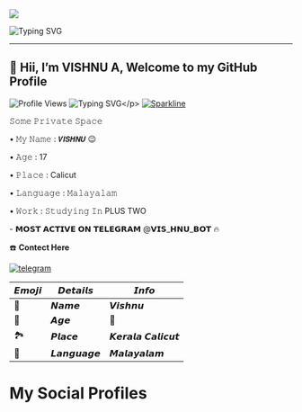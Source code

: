   <a href="https://github.com/vishnuu123pl/readme-typing-svg">
    <img src="https://readme-typing-svg.demolab.com/?lines=Dream+big+✌️work+hard+✌️stay+humble&font=Fira%20SemiBold&center=true&width=480&height=45&color=fff68f&vCenter=true&pause=1000&size=40" /></a>
</p>

![Typing SVG](https://readme-typing-svg.herokuapp.com/?lines=Welcome+To+My+GitHub+Profile;My+Name+Is+Vishnu❤️;I+Am+Nothing;Currently+Learning+Nothing;Thank+You!)



---
## 👋 Hii, I’m VISHNU A, Welcome to my GitHub Profile
![Profile Views](https://envs.sh/F52.jpg)
![Typing SVG](https://readme-typing-svg.herokuapp.com/?lines=𝗪𝗘𝗟𝗖𝗢𝗠𝗘𝗧𝗢+𝙑𝙄𝙎𝙃𝙉𝙐-𝘼!;𝗖𝗥𝗘𝗔𝗧𝗘𝗗+𝗕𝗬+𝗧𝗘𝗔𝗠+𝙑𝙄𝙎𝙃𝙉𝙐-𝘼!;𝗜𝗔𝗠+𝗔+𝗦𝗜𝗠𝗣𝗟𝗘+𝗧𝗚+𝗗𝗘𝗩𝗢𝗟𝗣𝗘𝗥+𝗕𝗢𝗧!)</p>
[![Sparkline](https://stars.medv.io/MrMKN/PROFESSOR-BOT.svg)](https://stars.medv.io/MrMKN/PROFESSOR-BOT)

<p align="left">
𝚂𝚘𝚖𝚎 𝙿𝚛𝚒𝚟𝚊𝚝𝚎 𝚂𝚙𝚊𝚌𝚎
<p align="left">
• 𝙼𝚢 𝙽𝚊𝚖𝚎 : 𝙑𝙄𝙎𝙃𝙉𝙐 😉
<p align="left">
• 𝙰𝚐𝚎 : 17
<p align="left">
• 𝙿𝚕𝚊𝚌𝚎 : Calicut
<p align="left">
• 𝙻𝚊𝚗𝚐𝚞𝚊𝚐𝚎 : 𝙼𝚊𝚕𝚊𝚢𝚊𝚕𝚊𝚖
<p align="left">
• 𝚆𝚘𝚛𝚔 : 𝚂𝚝𝚞𝚍𝚢𝚒𝚗𝚐 𝙸𝚗 PLUS TWO
<p align="left">
- 𝗠𝗢𝗦𝗧 𝗔𝗖𝗧𝗜𝗩𝗘 𝗢𝗡 𝗧𝗘𝗟𝗘𝗚𝗥𝗔𝗠 @𝗩𝗜𝗦_𝗛𝗡𝗨_𝗕𝗢𝗧 🔥 
  
☎️ **Contect Here**

<a href="https://telegram.dog/vis_hnu_"><img alt="telegram" src="https://img.shields.io/badge/Telegram-%22B1B17.svg?&logo=telegram&logoColor=white"></a>
  
  
| 𝙀𝙢𝙤𝙟𝙞 | 𝘿𝙚𝙩𝙖𝙞𝙡𝙨 | 𝙄𝙣𝙛𝙤 |
| ---- | ---- | ---- |
| 🤵 | 𝙉𝙖𝙢𝙚 | 𝙑𝙞𝙨𝙝𝙣𝙪 |
|  📆 | 𝘼𝙜𝙚| 🔞 |
| 🏞️ | 𝙋𝙡𝙖𝙘𝙚 | 𝙆𝙚𝙧𝙖𝙡𝙖 𝘾𝙖𝙡𝙞𝙘𝙪𝙩 |
| 📣 | 𝙇𝙖𝙣𝙜𝙪𝙖𝙜𝙚 | 𝙈𝙖𝙡𝙖𝙮𝙖𝙡𝙖𝙢 |
# My Social Profiles


